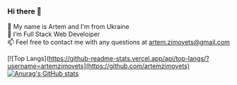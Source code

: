 ### Hi there 👋



💬  My name is Artem and I'm from Ukraine <br />
👯  I’m Full Stack Web Develoiper <br />
📫  Feel free to contact me with any questions at artem.zimovets@gmail.com  <br />

[![Top Langs](https://github-readme-stats.vercel.app/api/top-langs/?username=artemzimovets](https://github.com/artemzimovets)
[![Anurag's GitHub stats](https://github-readme-stats.vercel.app/api?username=artemzimovets)](https://github.com/artemzimovets)

